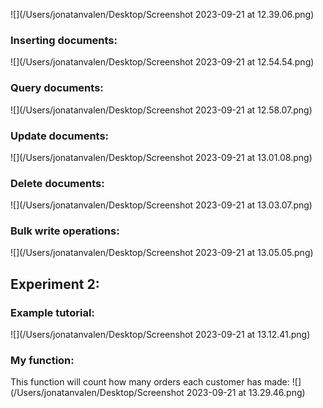 

![](/Users/jonatanvalen/Desktop/Screenshot 2023-09-21 at 12.39.06.png)

### Inserting documents:

![](/Users/jonatanvalen/Desktop/Screenshot 2023-09-21 at 12.54.54.png)

### Query documents:

![](/Users/jonatanvalen/Desktop/Screenshot 2023-09-21 at 12.58.07.png)

### Update documents:

![](/Users/jonatanvalen/Desktop/Screenshot 2023-09-21 at 13.01.08.png)

### Delete documents:

![](/Users/jonatanvalen/Desktop/Screenshot 2023-09-21 at 13.03.07.png)

### Bulk write operations:

![](/Users/jonatanvalen/Desktop/Screenshot 2023-09-21 at 13.05.05.png)

## Experiment 2:

### Example tutorial:

![](/Users/jonatanvalen/Desktop/Screenshot 2023-09-21 at 13.12.41.png)

### My function: 
This function will count how many orders each customer has made:
![](/Users/jonatanvalen/Desktop/Screenshot 2023-09-21 at 13.29.46.png)


